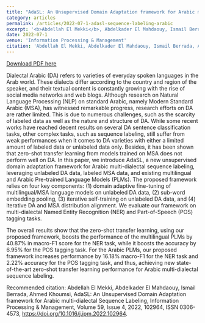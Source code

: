 ```yaml
---
title: "AdaSL: An Unsupervised Domain Adaptation framework for Arabic multi-dialectal Sequence Labeling"
category: articles
permalink: /articles/2022-07-1-adasl-sequence-labeling-arabic
excerpt: '<b>Abdellah El Mekki</b>, Abdelkader El Mahdaouy, Ismail Berrada, Ahmed Khoumsi'
date: 2022-07-1
venue: 'Information Processing & Management'
citation: 'Abdellah El Mekki, Abdelkader El Mahdaouy, Ismail Berrada, Ahmed Khoumsi, AdaSL: An Unsupervised Domain Adaptation framework for Arabic multi-dialectal Sequence Labeling, Information Processing & Management, Volume 59, Issue 4, 2022, 102964, ISSN 0306-4573, https://doi.org/10.1016/j.ipm.2022.102964.'
---
```


<a href='https://www.sciencedirect.com/science/article/pii/S0306457322000814'>Download PDF here</a>

Dialectal Arabic (DA) refers to varieties of everyday spoken languages in the Arab world. These dialects differ according to the country and region of the speaker, and their textual content is constantly growing with the rise of social media networks and web blogs. Although research on Natural Language Processing (NLP) on standard Arabic, namely Modern Standard Arabic (MSA), has witnessed remarkable progress, research efforts on DA are rather limited. This is due to numerous challenges, such as the scarcity of labeled data as well as the nature and structure of DA. While some recent works have reached decent results on several DA sentence classification tasks, other complex tasks, such as sequence labeling, still suffer from weak performances when it comes to DA varieties with either a limited amount of labeled data or unlabeled data only. Besides, it has been shown that zero-shot transfer learning from models trained on MSA does not perform well on DA. In this paper, we introduce AdaSL, a new unsupervised domain adaptation framework for Arabic multi-dialectal sequence labeling, leveraging unlabeled DA data, labeled MSA data, and existing multilingual and Arabic Pre-trained Language Models (PLMs). The proposed framework relies on four key components: (1) domain adaptive fine-tuning of multilingual/MSA language models on unlabeled DA data, (2) sub-word embedding pooling, (3) iterative self-training on unlabeled DA data, and (4) iterative DA and MSA distribution alignment. We evaluate our framework on multi-dialectal Named Entity Recognition (NER) and Part-of-Speech (POS) tagging tasks.

The overall results show that the zero-shot transfer learning, using our proposed framework, boosts the performance of the multilingual PLMs by 40.87% in macro-F1 score for the NER task, while it boosts the accuracy by 6.95% for the POS tagging task. For the Arabic PLMs, our proposed framework increases performance by 16.18% macro-F1 for the NER task and 2.22% accuracy for the POS tagging task, and thus, achieving new state-of-the-art zero-shot transfer learning performance for Arabic multi-dialectal sequence labeling.

 Recommended citation: Abdellah El Mekki, Abdelkader El Mahdaouy, Ismail Berrada, Ahmed Khoumsi, AdaSL: An Unsupervised Domain Adaptation framework for Arabic multi-dialectal Sequence Labeling, Information Processing & Management, Volume 59, Issue 4, 2022, 102964, ISSN 0306-4573, https://doi.org/10.1016/j.ipm.2022.102964.